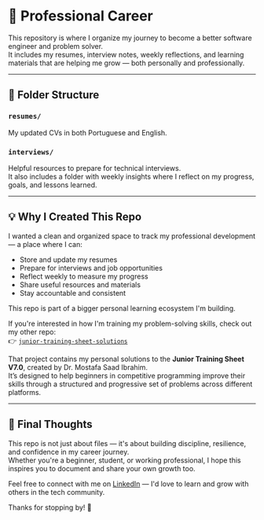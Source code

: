 # 🚀 Professional Career

This repository is where I organize my journey to become a better software engineer and problem solver.  
It includes my resumes, interview notes, weekly reflections, and learning materials that are helping me grow — both personally and professionally.

---

## 📁 Folder Structure

### `resumes/`
My updated CVs in both Portuguese and English.

### `interviews/`
Helpful resources to prepare for technical interviews.  
It also includes a folder with weekly insights where I reflect on my progress, goals, and lessons learned.

---

## 💡 Why I Created This Repo

I wanted a clean and organized space to track my professional development — a place where I can:

- Store and update my resumes
- Prepare for interviews and job opportunities
- Reflect weekly to measure my progress
- Share useful resources and materials
- Stay accountable and consistent

This repo is part of a bigger personal learning ecosystem I'm building.

If you're interested in how I'm training my problem-solving skills, check out my other repo:  
👉 [`junior-training-sheet-solutions`](https://github.com/rsambing/junior-training-sheet-solutions)

That project contains my personal solutions to the **Junior Training Sheet V7.0**, created by Dr. Mostafa Saad Ibrahim.  
It’s designed to help beginners in competitive programming improve their skills through a structured and progressive set of problems across different platforms.

---

## 🌱 Final Thoughts

This repo is not just about files — it's about building discipline, resilience, and confidence in my career journey.  
Whether you're a beginner, student, or working professional, I hope this inspires you to document and share your own growth too.

Feel free to connect with me on [LinkedIn](https://www.linkedin.com/in/rsambing/) — I'd love to learn and grow with others in the tech community.

Thanks for stopping by! 🙌
